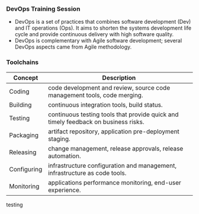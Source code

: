 ### DevOps Training Session

- DevOps is a set of practices that combines software development (Dev) and IT operations (Ops). It aims to shorten the systems development life cycle and provide continuous delivery with high software quality.
- DevOps is complementary with Agile software development; several DevOps aspects came from Agile methodology.

### Toolchains 
|Concept   | Description  |
| ------------ | ------------ |
| Coding   |code development and review, source code management tools, code merging.   |
| Building   | continuous integration tools, build status.  |
| Testing   | continuous testing tools that provide quick and timely feedback on business risks.  |
| Packaging   | artifact repository, application pre-deployment staging.  |
|  Releasing  | change management, release approvals, release automation.  |
| Configuring   | infrastructure configuration and management, infrastructure as code tools.   |
|  Monitoring  | applications performance monitoring, end-user experience.  |



testing
